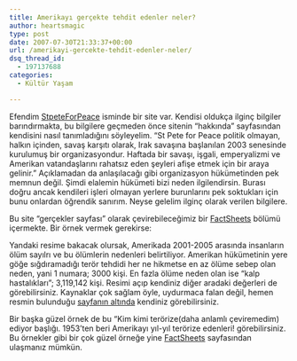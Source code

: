 ```yaml
---
title: Amerikayı gerçekte tehdit edenler neler?
author: heartsmagic
type: post
date: 2007-07-30T21:33:37+00:00
url: /amerikayi-gercekte-tehdit-edenler-neler/
dsq_thread_id:
  - 197137688
categories:
  - Kültür Yaşam

---
```

Efendim <a href="https://stpeteforpeace.org/" target="_blank">StpeteForPeace</a> isminde bir site var. Kendisi oldukça ilginç bilgiler barındırmakta, bu bilgilere geçmeden önce sitenin &#8220;hakkında&#8221; sayfasından kendisini nasıl tanımladığını söyleyelim. &#8220;St Pete for Peace politik olmayan, halkın içinden, savaş karşıtı olarak, Irak savaşına başlanılan 2003 senesinde kurulumuş bir organizasyondur. Haftada bir savaşı, işgali, emperyalizmi ve Amerikan vatandaşlarını rahatsız eden şeyleri afişe etmek için bir araya gelinir.&#8221; Açıklamadan da anlaşılacağı gibi organizasyon hükümetinden pek memnun değil. Şimdi elalemin hükümeti bizi neden ilgilendirsin. Burası doğru ancak kendileri işleri olmayan yerlere burunlarını pek soktukları için bunu onlardan öğrendik sanırım. Neyse gelelim ilginç olarak verilen bilgilere.

Bu site &#8220;gerçekler sayfası&#8221; olarak çevirebileceğimiz bir <a href="https://stpeteforpeace.org/fact.sheets.html" target="_blank">FactSheets</a> bölümü içermekte. Bir örnek vermek gerekirse:

Yandaki resime bakacak olursak, Amerikada 2001-2005 arasında insanların ölüm sayılrı ve bu ölümlerin nedenleri belirtiliyor. Amerikan hükümetinin yere göğe sığdıramadığı terör tehdidi her ne hikmetse en az ölüme sebep olan neden, yani 1 numara; 3000 kişi. En fazla ölüme neden olan ise &#8220;kalp hastalıkları&#8221;; 3,119,142 kişi. Resimi açıp kendiniz diğer aradaki değerleri de görebilirsiniz. Kaynaklar çok sağlam öyle, uydurmaca falan değil, hemen resmin bulunduğu <a href="https://stpeteforpeace.org/real.threat.html" target="_blank">sayfanın altında</a> kendiniz görebilirsiniz.

Bir başka güzel örnek de bu &#8220;Kim kimi terörize(daha anlamlı çeviremedim) ediyor başlığı. 1953&#8217;ten beri Amerikayı yıl-yıl terörize edenleri! görebilirsiniz. Bu örnekler gibi bir çok güzel örneğe yine <a href="https://stpeteforpeace.org/fact.sheets.html" target="_blank">FactSheets</a> sayfasından ulaşmanız mümkün.